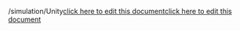 /simulation/Unity<a href="https://github.com/BotParty/homelab_status_page/blob/main/simulation/Unity">click here to edit this document</a><a href="https://github.com/BotParty/homelab_status_page/blob/main/src//simulation/Unity">click here to edit this document</a>